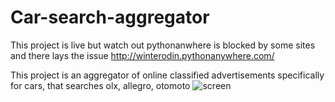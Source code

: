 # Car-search-aggregator

This project is live but watch out pythonanwhere is blocked by some sites and there lays the issue 
http://winterodin.pythonanywhere.com/


This project is an aggregator of online classified advertisements specifically for cars, that searches olx, allegro, otomoto 
![screen](https://github.com/WinterOdin/Car-search-aggregator-Django/blob/master/frond_end.png)
